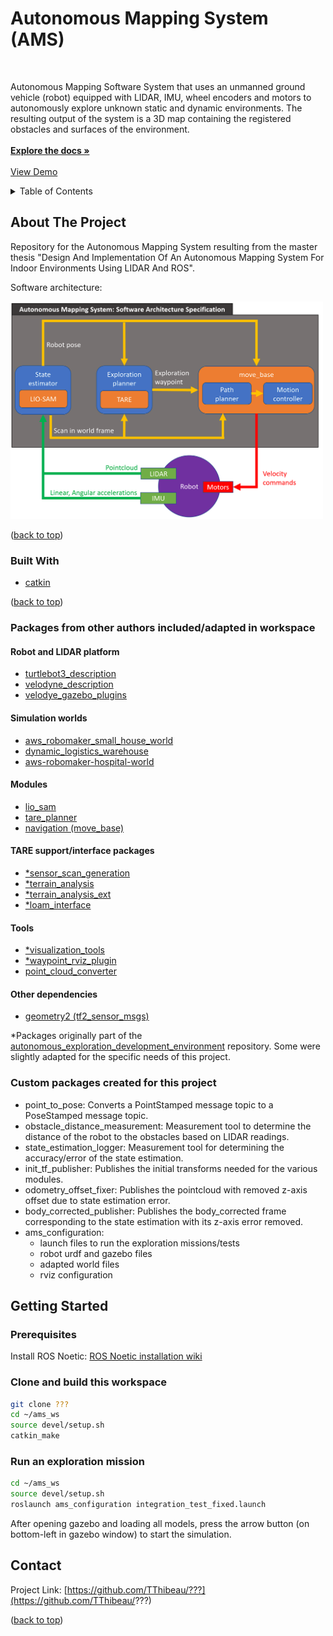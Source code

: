 # Autonomous Mapping System (AMS)

<div id="top"></div>

<!-- PROJECT LOGO -->
<br />
<div>
  <p>
    Autonomous Mapping Software System that uses an unmanned ground vehicle (robot) equipped 
    with LIDAR, IMU, wheel encoders and motors to autonomously explore unknown static and dynamic environments.
    The resulting output of the system is a 3D map containing the registered obstacles and surfaces of the environment.
    <br/>
    <br/>
    <a href="https://github.com/TThibeau/???"><strong>Explore the docs »</strong></a>
    <br/>
    <br/>
    <a href="https://github.com/TThibeau/???">View Demo</a>

  </p>
</div>

<!-- TABLE OF CONTENTS -->
<details>
  <summary>Table of Contents</summary>
  <ol>
    <li>
      <a href="#about-the-project">About The Project</a>
      <ul>
        <li><a href="#built-with">Built With</a></li>
      </ul>
    </li>
    <li>
      <a href="#getting-started">Getting Started</a>
      <ul>
        <li><a href="#prerequisites">Prerequisites</a></li>
      </ul>
    </li>
    <li><a href="#contact">Contact</a></li>
  </ol>
</details>

## About The Project

Repository for the Autonomous Mapping System resulting from the master thesis
"Design And Implementation Of An Autonomous Mapping System For Indoor Environments Using LIDAR And ROS".

Software architecture:

<img src="images/Software_architecture_specification_v2.png" alt="Software architecture specification" width="500">

<p >(<a href="#top">back to top</a>)</p>

### Built With

* [catkin](https://wiki.ros.org/catkin)

<p>(<a href="#top">back to top</a>)</p>

### Packages from other authors included/adapted in workspace

#### Robot and LIDAR platform 
* [turtlebot3_description](https://wiki.ros.org/turtlebot3_description)
* [velodyne_description](https://github.com/lmark1/velodyne_simulator/tree/master/velodyne_description)
* [velodye_gazebo_plugins](https://github.com/lmark1/velodyne_simulator/tree/master/velodyne_gazebo_plugins)

#### Simulation worlds

* [aws_robomaker_small_house_world](https://github.com/aws-robotics/aws-robomaker-small-house-world)
* [dynamic_logistics_warehouse](https://github.com/belal-ibrahim/dynamic_logistics_warehouse)
* [aws-robomaker-hospital-world](https://github.com/aws-robotics/aws-robomaker-hospital-world)

#### Modules

* [lio_sam](https://github.com/TixiaoShan/LIO-SAM)
* [tare_planner](https://github.com/caochao39/tare_planner)
* [navigation (move_base)](https://github.com/ros-planning/navigation)

#### TARE support/interface packages  
* [*sensor_scan_generation](https://github.com/HongbiaoZ/autonomous_exploration_development_environment/tree/noetic/src/sensor_scan_generation)
* [*terrain_analysis](https://github.com/HongbiaoZ/autonomous_exploration_development_environment/tree/noetic/src/terrain_analysis)
* [*terrain_analysis_ext](https://github.com/HongbiaoZ/autonomous_exploration_development_environment/tree/noetic/src/terrain_analysis_ext)
* [*loam_interface](https://github.com/HongbiaoZ/autonomous_exploration_development_environment/tree/noetic/src/loam_interface)

#### Tools
* [*visualization_tools](https://github.com/HongbiaoZ/autonomous_exploration_development_environment/tree/noetic/src/visualization_tools)
* [*waypoint_rviz_plugin](https://github.com/HongbiaoZ/autonomous_exploration_development_environment/tree/noetic/src/waypoint_rviz_plugin)
* [point_cloud_converter](http://wiki.ros.org/point_cloud_converter)

#### Other dependencies
* [geometry2 (tf2_sensor_msgs)](https://github.com/ros/geometry2/tree/noetic-devel/tf2_sensor_msgs)

*Packages originally part of the [autonomous_exploration_development_environment](https://github.com/HongbiaoZ/autonomous_exploration_development_environment) repository. Some were slightly adapted for the specific needs of this project.

### Custom packages created for this project
* point_to_pose: Converts a PointStamped message topic to a PoseStamped message topic.
* obstacle_distance_measurement: Measurement tool to determine the distance of the robot to the obstacles based on LIDAR readings.
* state_estimation_logger: Measurement tool for determining the accuracy/error of the state estimation.
* init_tf_publisher: Publishes the initial transforms needed for the various modules.
* odometry_offset_fixer: Publishes the pointcloud with removed z-axis offset due to state estimation error.
* body_corrected_publisher: Publishes the body_corrected frame corresponding to the state estimation with its z-axis error removed.
* ams_configuration: 
  * launch files to run the exploration missions/tests 
  * robot urdf and gazebo files
  * adapted world files
  * rviz configuration

## Getting Started

### Prerequisites

Install ROS Noetic: [ROS Noetic installation wiki](https://wiki.ros.org/noetic/Installation/Ubuntu)

### Clone and build this workspace

  ```sh
  git clone ???
  cd ~/ams_ws
  source devel/setup.sh
  catkin_make
  ```

### Run an exploration mission

  ```sh
  cd ~/ams_ws
  source devel/setup.sh
  roslaunch ams_configuration integration_test_fixed.launch 
  ```
After opening gazebo and loading all models, press the arrow button (on bottom-left in gazebo window) to start the simulation.

## Contact

Project Link: [https://github.com/TThibeau/???](https://github.com/TThibeau/???)

<p>(<a href="#top">back to top</a>)</p>
